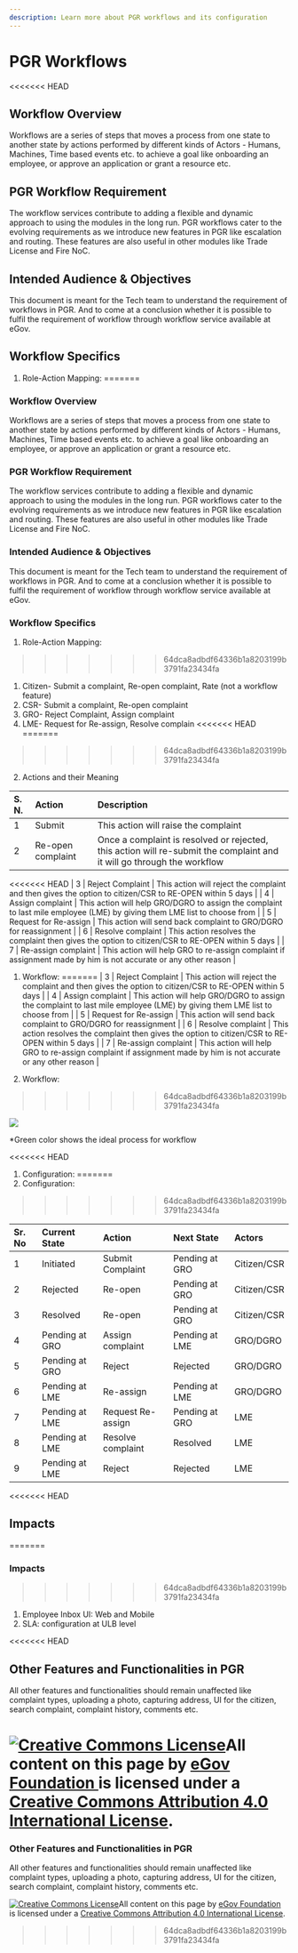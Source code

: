 ```yaml
---
description: Learn more about PGR workflows and its configuration
---
```


# PGR Workflows

<<<<<<< HEAD
## Workflow Overview

Workflows are a series of steps that moves a process from one state to another state by actions performed by different kinds of Actors - Humans, Machines, Time based events etc. to achieve a goal like onboarding an employee, or approve an application or grant a resource etc.

## PGR Workflow Requirement

The workflow services contribute to adding a flexible and dynamic approach to using the modules in the long run. PGR workflows cater to the evolving requirements as we introduce new features in PGR like escalation and routing. These features are also useful in other modules like Trade License and Fire NoC.

## Intended Audience & Objectives

This document is meant for the Tech team to understand the requirement of workflows in PGR. And to come at a conclusion whether it is possible to fulfil the requirement of workflow through workflow service available at eGov.

## Workflow Specifics

1. Role-Action Mapping:
=======
### Workflow Overview

Workflows are a series of steps that moves a process from one state to another state by actions performed by different kinds of Actors - Humans, Machines, Time based events etc. to achieve a goal like onboarding an employee, or approve an application or grant a resource etc.

### PGR Workflow Requirement

The workflow services contribute to adding a flexible and dynamic approach to using the modules in the long run. PGR workflows cater to the evolving requirements as we introduce new features in PGR like escalation and routing. These features are also useful in other modules like Trade License and Fire NoC.

### Intended Audience & Objectives

This document is meant for the Tech team to understand the requirement of workflows in PGR. And to come at a conclusion whether it is possible to fulfil the requirement of workflow through workflow service available at eGov.

### Workflow Specifics

1. Role-Action Mapping:

>>>>>>> 64dca8adbdf64336b1a8203199b3791fa23434fa
   1. Citizen- Submit a complaint, Re-open complaint, Rate \(not a workflow feature\)
   2. CSR- Submit a complaint, Re-open complaint
   3. GRO-  Reject Complaint, Assign complaint 
   4. LME- Request for Re-assign, Resolve complain
<<<<<<< HEAD
=======

>>>>>>> 64dca8adbdf64336b1a8203199b3791fa23434fa
2. Actions and their Meaning

| S. N. | Action | Description |
| :--- | :--- | :--- |
| 1 | Submit | This action will raise the complaint |
| 2 | Re-open complaint | Once a complaint is resolved or rejected, this action will re-submit the complaint and it will go through the workflow |
<<<<<<< HEAD
| 3 | Reject Complaint | This action will reject the complaint and then gives the option to citizen/CSR to RE-OPEN within 5 days |
| 4 | Assign complaint | This action will help GRO/DGRO to assign the complaint to last mile employee \(LME\) by giving them LME list to choose from |
| 5 | Request for Re-assign | This action will send back complaint to GRO/DGRO for reassignment |
| 6 | Resolve complaint | This action resolves the complaint then gives the option to citizen/CSR to RE-OPEN within 5 days |
| 7 | Re-assign complaint | This action will help GRO to re-assign complaint if assignment made by him is not accurate or any other reason |

1. Workflow:
=======
| 3 | Reject Complaint | This action will reject the complaint and then gives the option to citizen/CSR to RE-OPEN within 5 days  |
| 4 | Assign complaint | This action will help GRO/DGRO to assign the complaint to last mile employee \(LME\) by giving them LME list to choose from |
| 5 | Request for Re-assign | This action will send back complaint to GRO/DGRO for reassignment |
| 6 | Resolve complaint | This action resolves the complaint then gives the option to citizen/CSR to RE-OPEN within 5 days  |
| 7 | Re-assign complaint | This action will help GRO to re-assign complaint if assignment made by him is not accurate or any other reason |

3. Workflow:
>>>>>>> 64dca8adbdf64336b1a8203199b3791fa23434fa

![](https://lh6.googleusercontent.com/vQA7dYAam0HqiL1wik27kpwurgTHWZ1NA8_zzD0DlE_nrYEeT3XVzqzLUUJh1dasmwIxijHdL32ZtyuDvwsMatTDGfo4cTTp-60hlOxE_k-pWmIL5oWsNOMbiELY8hyvWti1GYFb)

\*Green color shows the ideal process for workflow

<<<<<<< HEAD
1. Configuration:
=======
4. Configuration:
>>>>>>> 64dca8adbdf64336b1a8203199b3791fa23434fa

| Sr. No | Current State | Action | Next State | Actors |
| :--- | :--- | :--- | :--- | :--- |
| 1 | Initiated | Submit Complaint | Pending at GRO | Citizen/CSR |
| 2 | Rejected | Re-open | Pending at GRO | Citizen/CSR |
| 3 | Resolved | Re-open | Pending at GRO | Citizen/CSR |
| 4 | Pending at GRO | Assign complaint | Pending at LME | GRO/DGRO |
| 5 | Pending at GRO | Reject | Rejected | GRO/DGRO |
| 6 | Pending at LME | Re-assign | Pending at LME | GRO/DGRO |
| 7 | Pending at LME | Request Re-assign | Pending at GRO | LME |
| 8 | Pending at LME | Resolve complaint | Resolved | LME |
| 9 | Pending at LME | Reject | Rejected | LME |

<<<<<<< HEAD
## Impacts
=======
### Impacts
>>>>>>> 64dca8adbdf64336b1a8203199b3791fa23434fa

1. Employee Inbox UI: Web and Mobile
2. SLA: configuration at ULB level 

<<<<<<< HEAD
## Other Features and Functionalities in PGR

All other features and functionalities should remain unaffected like complaint types, uploading a photo, capturing address, UI for the citizen, search complaint, complaint history, comments etc.

[![Creative Commons License](https://i.creativecommons.org/l/by/4.0/80x15.png)](http://creativecommons.org/licenses/by/4.0/)All content on this page by [eGov Foundation ](https://egov.org.in/)is licensed under a [Creative Commons Attribution 4.0 International License](http://creativecommons.org/licenses/by/4.0/).
=======
### Other Features and Functionalities in PGR

All other features and functionalities should remain unaffected like complaint types, uploading a photo, capturing address, UI for the citizen, search complaint, complaint history, comments etc.



 [![Creative Commons License](https://i.creativecommons.org/l/by/4.0/80x15.png)](http://creativecommons.org/licenses/by/4.0/)All content on this page by [eGov Foundation ](https://egov.org.in/)is licensed under a [Creative Commons Attribution 4.0 International License](http://creativecommons.org/licenses/by/4.0/).
>>>>>>> 64dca8adbdf64336b1a8203199b3791fa23434fa

